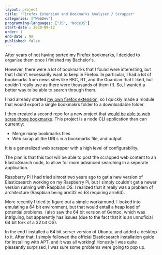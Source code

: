 ```yaml
---
layout: project
title: "Firefox Extension and Bookmarks Analyser / Scrapper"
categories: ["WebDev"]
programming-languages: ["JS", "NodeJS"]
start-date : 2020-09-12
order: 1
end-date : NA
published: false
---
```


After years of not having sorted my Firefox bookmarks, I decided to organise them once I finished my Bachelor's.

However, there were a lot of bookmarks that I found were interesting, but that I didn't necessarily want to keep in Firefox. In particular, I had a lot of bookmarks from news sites like BBC, RT, and the Guardian that I liked, but couldn't really use as there were thousands of them (!). So, I wanted a better way to be able to search through them.

I had already started [my own firefox extension](https://github.com/HubbleCommand/browser-extension), so I quickly made a module that would export a single bookmakrs folder to a downloadable folder.

I then created a second repo for a new project that [would be able to web scrap those bookmarks](https://github.com/HubbleCommand/node-bookmarks-analyser). This project is a node CLI application than can currently:
- Merge many bookmarks files
- Web scrap all the URLs in a bookmarks file, and output

It is a generalized web scrapper with a high level of configurability.

The plan is that this tool will be able to post the scrapped web content to an ElasticSearch node, to allow for more advanced searching in a seperate application.


Raspberry Pi
I had tried almost two years ago to get a new version of Elasticsearch working on my Raspberry Pi, but I simply couldn't get a newer version running with Raspbian OS. I realized that it really was a problem of architecture (Raspbian being arm32 vs ES requiring arm64).

More recently I tried to figure out a simple workaround. I looked into emulating a 64 bit environment, but that would entail a heap load of potential problems. I also saw the 64 bit version of Gentoo, which was intriguing, but apparently has issues (due to the fact that it is an unnoficial 64 bit fork of a 32 bit OS). 

In the end I installed a 64 bit server version of Ubuntu, and added a desktop to it. After that, I simply followed the official Elasticsearch installation guide for installing with APT, and it was all working! Honestly I was quite pleasently surprised, I was sure some problems were going to pop up.
